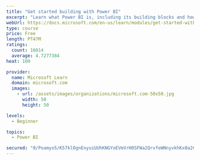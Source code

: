 ```yaml
---
title: "Get started building with Power BI"
excerpt: "Learn what Power BI is, including its building blocks and how they work together."
webUrl: https://docs.microsoft.com/en-us/learn/modules/get-started-with-power-bi/
type: course
price: Free
length: PT47M
ratings:
  count: 16014
  average: 4.7277384
heat: 109

provider:
  name: Microsoft Learn
  domain: microsoft.com
  images:
    - url: /assets/images/organizations/microsoft.com-50x50.jpg
      width: 50
      height: 50

levels:
  - Beginner

topics:
  - Power BI

secured: "0/Poamyo5/K57klOgnEnyuiUUhKNGYoEVmVrH0SFWa2QrvfeWNnyvkhKx0a2C2Mb3rDy4eyub0RNHvA3XFy9XXTmcKxYZRn4tBjavl1zaTgCarF0z673PGDQCFwU3f7MAEZK9Yc4rg8j1Nv26uSZTULIEfSejgbFDwJNf9jLGOZkY0IQpDtRYs6z8l438oY8HzH5H/V8Le/0kw508zIgat9bNP6QzS3stetlfdLBqow+WmEIxInGwhyawznGRlenY68R24yFKSby6dyytKL75gbk3TrkQEAOLRD5ZEihqV7jhjhH+63hzX9FEEy5WBKi1/O496rT5vL1DsIDf+VP4oo82szizNP3yfvMswZEd00b1vtLlte+aw8uTQYFmQxspTc0Yt58BWexpjF9bqcZUw==;QC+08f9M7XR3mYkVdZMY3g=="
---
```



